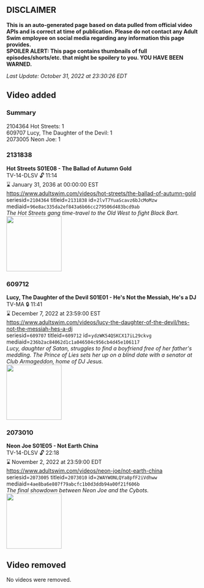## DISCLAIMER
**This is an auto-generated page based on data pulled from official video APIs and is correct at time of publication. Please do not contact any Adult Swim employee on social media regarding any information this page provides.**  
**SPOILER ALERT: This page contains thumbnails of full episodes/shorts/etc. that might be spoilery to you. YOU HAVE BEEN WARNED.**  

_Last Update: October 31, 2022 at 23:30:26 EDT_
## Video added
### Summary
2104364 Hot Streets: 1  
609707 Lucy, The Daughter of the Devil: 1  
2073005 Neon Joe: 1  
### 2131838
**Hot Streets S01E08 - The Ballad of Autumn Gold**  
TV-14-DLSV 🔓 11:14  
⌛ January 31, 2036 at 00:00:00 EST  
https://www.adultswim.com/videos/hot-streets/the-ballad-of-autumn-gold  
seriesid=`2104364` titleid=`2131838` id=`2lvT7YuaScavz6bJcMoMzw` mediaid=`96e8ac335da2ef843a6b66cc279506d483bcd9ab`  
_The Hot Streets gang time-travel to the Old West to fight Black Bart._  
<a href="https://media.cdn.adultswim.com/uploads/20200305/thumbnails/2_20351527334-HotStreets_108_dup-20170928.jpg"><img src="https://media.cdn.adultswim.com/uploads/20200305/thumbnails/2_20351527334-HotStreets_108_dup-20170928.jpg" height="144px" /></a>
### 609712
**Lucy, The Daughter of the Devil S01E01 - He's Not the Messiah, He's a DJ**  
TV-MA 🔒 11:41  
⌛ December 7, 2022 at 23:59:00 EST  
https://www.adultswim.com/videos/lucy-the-daughter-of-the-devil/hes-not-the-messiah-hes-a-dj  
seriesid=`609707` titleid=`609712` id=`ydzWK54QSKCX17iL29ckvg` mediaid=`236b2ac84062d1c1a046504c956cb4d45e106117`  
_Lucy, daughter of Satan, struggles to find a boyfriend free of her father's meddling. The Prince of Lies sets her up on a blind date with a senator at Club Armageddon, home of DJ Jesus._  
<a href="https://media.cdn.adultswim.com/uploads/20200306/thumbnails/2_2036103139-lucy_101_air.jpg"><img src="https://media.cdn.adultswim.com/uploads/20200306/thumbnails/2_2036103139-lucy_101_air.jpg" height="144px" /></a>
### 2073010
**Neon Joe S01E05 - Not Earth China**  
TV-14-DLSV 🔓 22:18  
⌛ November 2, 2022 at 23:59:00 EDT  
https://www.adultswim.com/videos/neon-joe/not-earth-china  
seriesid=`2073005` titleid=`2073010` id=`2WAYWONLQYa8pfF2iVdhww` mediaid=`4ae8ba6e807f79abcfc1b0d3ddb94a00f21f606b`  
_The final showdown between Neon Joe and the Cybots._  
<a href="https://media.cdn.adultswim.com/uploads/20200312/thumbnails/2_20312114648-neonjoe_105_dup-20151005.jpg"><img src="https://media.cdn.adultswim.com/uploads/20200312/thumbnails/2_20312114648-neonjoe_105_dup-20151005.jpg" height="144px" /></a>
## Video removed
No videos were removed.  
